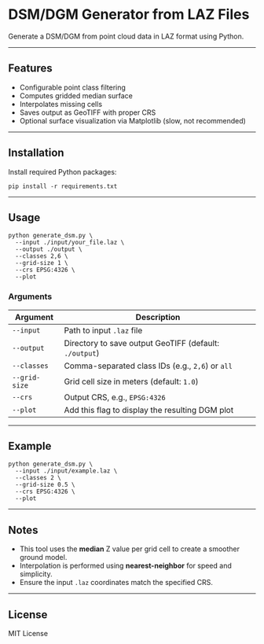 # DSM/DGM Generator from LAZ Files

Generate a DSM/DGM from point cloud data in LAZ format using Python.

---

## Features

- Configurable point class filtering
- Computes gridded median surface
- Interpolates missing cells
- Saves output as GeoTIFF with proper CRS
- Optional surface visualization via Matplotlib (slow, not recommended)

---

## Installation

Install required Python packages:

```
pip install -r requirements.txt
```

---

## Usage

```
python generate_dsm.py \
  --input ./input/your_file.laz \
  --output ./output \
  --classes 2,6 \
  --grid-size 1 \
  --crs EPSG:4326 \
  --plot
```

### Arguments

| Argument       | Description                                      |
|----------------|--------------------------------------------------|
| `--input`      | Path to input `.laz` file                        |
| `--output`     | Directory to save output GeoTIFF (default: `./output`) |
| `--classes`    | Comma-separated class IDs (e.g., `2,6`) or `all` |
| `--grid-size`  | Grid cell size in meters (default: `1.0`)        |
| `--crs`        | Output CRS, e.g., `EPSG:4326`                    |
| `--plot`       | Add this flag to display the resulting DGM plot  |

---

## Example

```
python generate_dsm.py \
  --input ./input/example.laz \
  --classes 2 \
  --grid-size 0.5 \
  --crs EPSG:4326 \
  --plot
```

---

## Notes

- This tool uses the **median** Z value per grid cell to create a smoother ground model.
- Interpolation is performed using **nearest-neighbor** for speed and simplicity.
- Ensure the input `.laz` coordinates match the specified CRS.

---

## License

MIT License
